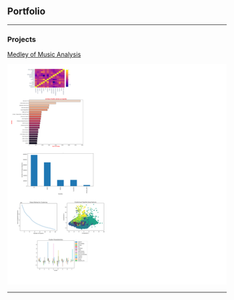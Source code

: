 ## Portfolio

---

### Projects
[Medley of Music Analysis](/DataMedley)

<img src="images/MusicAnalysis.png?raw=true"/>

---
